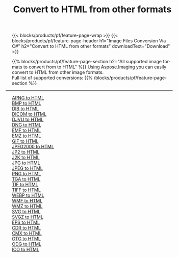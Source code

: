﻿---
title: Convert to HTML from other formats 
weight: 3920
url: /net/conversion/to/html 
lang: en
langdirlevel: 2
locales: zh-hans,ja,it,ru,de,es,fr,nl,id,lt,pl,pt,vi,tr,ko,zh-hant,ar,hi,th,sv,cs,uk,he
description: Using Aspose.Imaging you can easily convert to HTML from other formats
---

{{< blocks/products/pf/feature-page-wrap >}}
{{< blocks/products/pf/feature-page-header h1="Image Files Conversion Via C#" h2="Convert to HTML from other formats" downloadText="Download" >}}


{{% blocks/products/pf/feature-page-section  h2="All supported image formats to convert from to HTML" %}}
Using Aspose.Imaging you can easily convert to HTML from other image formats.
<br/>
Full list of supported conversions:
{{% /blocks/products/pf/feature-page-section %}}
<div class="container-fluid productfamilypage bg-gray">
    <div class="convertypes bg-gray agp-content section">
        <div class="container">
		<hr style="margin-left:-20px;"/>
		<div class="row other-converters">
		    <div class='col-md-2 other-converter remove-lp remove-rp'><a href="/imaging/net/conversion/apng-to-html" >APNG to HTML</a></div>
<div class='col-md-2 other-converter remove-lp remove-rp'><a href="/imaging/net/conversion/bmp-to-html" >BMP to HTML</a></div>
<div class='col-md-2 other-converter remove-lp remove-rp'><a href="/imaging/net/conversion/dib-to-html" >DIB to HTML</a></div>
<div class='col-md-2 other-converter remove-lp remove-rp'><a href="/imaging/net/conversion/dicom-to-html" >DICOM to HTML</a></div>
<div class='col-md-2 other-converter remove-lp remove-rp'><a href="/imaging/net/conversion/djvu-to-html" >DJVU to HTML</a></div>
<div class='col-md-2 other-converter remove-lp remove-rp'><a href="/imaging/net/conversion/dng-to-html" >DNG to HTML</a></div>
<div class='col-md-2 other-converter remove-lp remove-rp'><a href="/imaging/net/conversion/emf-to-html" >EMF to HTML</a></div>
<div class='col-md-2 other-converter remove-lp remove-rp'><a href="/imaging/net/conversion/emz-to-html" >EMZ to HTML</a></div>
<div class='col-md-2 other-converter remove-lp remove-rp'><a href="/imaging/net/conversion/gif-to-html" >GIF to HTML</a></div>
<div class='col-md-2 other-converter remove-lp remove-rp'><a href="/imaging/net/conversion/jpeg2000-to-html" >JPEG2000 to HTML</a></div>
<div class='col-md-2 other-converter remove-lp remove-rp'><a href="/imaging/net/conversion/jp2-to-html" >JP2 to HTML</a></div>
<div class='col-md-2 other-converter remove-lp remove-rp'><a href="/imaging/net/conversion/j2k-to-html" >J2K to HTML</a></div>
<div class='col-md-2 other-converter remove-lp remove-rp'><a href="/imaging/net/conversion/jpg-to-html" >JPG to HTML</a></div>
<div class='col-md-2 other-converter remove-lp remove-rp'><a href="/imaging/net/conversion/jpeg-to-html" >JPEG to HTML</a></div>
<div class='col-md-2 other-converter remove-lp remove-rp'><a href="/imaging/net/conversion/png-to-html" >PNG to HTML</a></div>
<div class='col-md-2 other-converter remove-lp remove-rp'><a href="/imaging/net/conversion/tga-to-html" >TGA to HTML</a></div>
<div class='col-md-2 other-converter remove-lp remove-rp'><a href="/imaging/net/conversion/tif-to-html" >TIF to HTML</a></div>
<div class='col-md-2 other-converter remove-lp remove-rp'><a href="/imaging/net/conversion/tiff-to-html" >TIFF to HTML</a></div>
<div class='col-md-2 other-converter remove-lp remove-rp'><a href="/imaging/net/conversion/webp-to-html" >WEBP to HTML</a></div>
<div class='col-md-2 other-converter remove-lp remove-rp'><a href="/imaging/net/conversion/wmf-to-html" >WMF to HTML</a></div>
<div class='col-md-2 other-converter remove-lp remove-rp'><a href="/imaging/net/conversion/wmz-to-html" >WMZ to HTML</a></div>
<div class='col-md-2 other-converter remove-lp remove-rp'><a href="/imaging/net/conversion/svg-to-html" >SVG to HTML</a></div>
<div class='col-md-2 other-converter remove-lp remove-rp'><a href="/imaging/net/conversion/svgz-to-html" >SVGZ to HTML</a></div>
<div class='col-md-2 other-converter remove-lp remove-rp'><a href="/imaging/net/conversion/eps-to-html" >EPS to HTML</a></div>
<div class='col-md-2 other-converter remove-lp remove-rp'><a href="/imaging/net/conversion/cdr-to-html" >CDR to HTML</a></div>
<div class='col-md-2 other-converter remove-lp remove-rp'><a href="/imaging/net/conversion/cmx-to-html" >CMX to HTML</a></div>
<div class='col-md-2 other-converter remove-lp remove-rp'><a href="/imaging/net/conversion/otg-to-html" >OTG to HTML</a></div>
<div class='col-md-2 other-converter remove-lp remove-rp'><a href="/imaging/net/conversion/odg-to-html" >ODG to HTML</a></div>
<div class='col-md-2 other-converter remove-lp remove-rp'><a href="/imaging/net/conversion/ico-to-html" >ICO to HTML</a></div>
                </div>
        </div>
    </div>
</div>
<br/>

